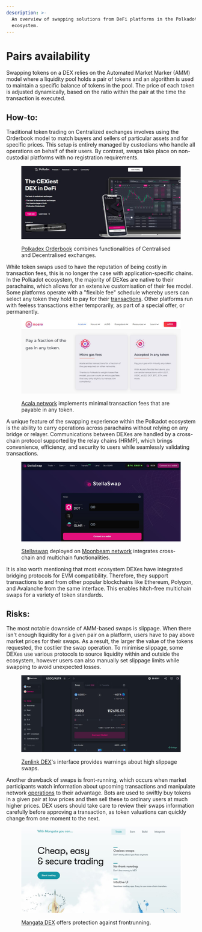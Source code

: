 ```yaml
---
description: >-
  An overview of swapping solutions from DeFi platforms in the Polkadot
  ecosystem.
---
```


# Pairs availability

Swapping tokens on a DEX relies on the Automated Market Marker (AMM) model where a liquidity pool holds a pair of tokens and an algorithm is used to maintain a specific balance of tokens in the pool. The price of each token is adjusted dynamically, based on the ratio within the pair at the time the transaction is executed.



## How-to:

Traditional token trading on Centralized exchanges involves using the Orderbook model to match buyers and sellers of particular assets and for specific prices. This setup is entirely managed by custodians who handle all operations on behalf of their users. By contrast, swaps take place on non-custodial platforms with no registration requirements.

<figure><img src="../../../.gitbook/assets/O_SwappingPolkadexOrderbook.JPG" alt=""><figcaption><p><a href="https://polkadex.trade/orderbook">Polkadex Orderbook</a> combines functionalities of Centralised and Decentralised exchanges. </p></figcaption></figure>



While token swaps used to have the reputation of being costly in transaction fees, this is no longer the case with application-specific chains. In the Polkadot ecosystem, the majority of DEXes are native to their parachains, which allows for an extensive customisation of their fee model. Some platforms operate with a "flexible fee" schedule whereby users can select any token they hold to pay for their [transactions](../../1.acquisition/transaction-explorers.md). Other platforms run with feeless transactions either temporarily, as part of a special offer, or permanently.

<figure><img src="../../../.gitbook/assets/O_SwappingAcalafees.JPG" alt=""><figcaption><p><a href="https://acala.network/">Acala network</a> implements minimal transaction fees that are payable in any token.</p></figcaption></figure>



A unique feature of the swapping experience within the Polkadot ecosystem is the ability to carry operations across parachains without relying on any bridge or relayer. Communications between DEXes are handled by a cross-chain protocol supported by the relay chains (HRMP), which brings convenience, efficiency, and security to users while seamlessly validating transactions.

<figure><img src="../../../.gitbook/assets/O_SwappingStellaswap.JPG" alt=""><figcaption><p><a href="https://app.stellaswap.com/exchange/swap">Stellaswap</a> deployed on <a href="https://moonbeam.network/">Moonbeam network</a> integrates cross-chain and multichain functionalities.</p></figcaption></figure>



It is also worth mentioning that most ecosystem DEXes have integrated bridging protocols for EVM compatibility. Therefore, they support transactions to and from other popular blockchains like Ethereum, Polygon, and Avalanche from the same interface. This enables hitch-free multichain swaps for a variety of token standards.



## Risks:

The most notable downside of AMM-based swaps is slippage. When there isn't enough liquidity for a given pair on a platform, users have to pay above market prices for their swaps. As a result, the larger the value of the tokens requested, the costlier the swap operation. To minimise slippage, some DEXes use various protocols to source liquidity within and outside the ecosystem, however users can also manually set slippage limits while swapping to avoid unexpected losses.

<figure><img src="../../../.gitbook/assets/O_SwappingZenlink.JPG" alt=""><figcaption><p><a href="https://dex.zenlink.pro/#/swap">Zenlink DEX</a>'s interface provides warnings about high slippage swaps.</p></figcaption></figure>



Another drawback of swaps is front-running, which occurs when market participants watch information about upcoming transactions and manipulate network [operations](../) to their advantage. Bots are used to swiftly buy tokens in a given pair at low prices and then sell these to ordinary users at much higher prices. DEX users should take care to review their swaps information carefully before approving a transaction, as token valuations can quickly change from one moment to the next.

<figure><img src="../../../.gitbook/assets/O_SwappingMangata.JPG" alt=""><figcaption><p><a href="https://www.mangata.finance/">Mangata DEX</a> offers protection against frontrunning.</p></figcaption></figure>

